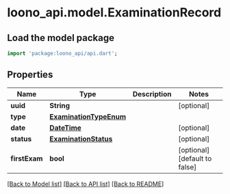 # loono_api.model.ExaminationRecord

## Load the model package
```dart
import 'package:loono_api/api.dart';
```

## Properties
Name | Type | Description | Notes
------------ | ------------- | ------------- | -------------
**uuid** | **String** |  | [optional] 
**type** | [**ExaminationTypeEnum**](ExaminationTypeEnum.md) |  | 
**date** | [**DateTime**](DateTime.md) |  | [optional] 
**status** | [**ExaminationStatus**](ExaminationStatus.md) |  | [optional] 
**firstExam** | **bool** |  | [optional] [default to false]

[[Back to Model list]](../README.md#documentation-for-models) [[Back to API list]](../README.md#documentation-for-api-endpoints) [[Back to README]](../README.md)


